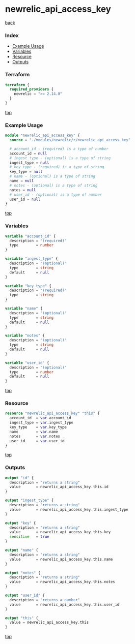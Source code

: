 # newrelic_api_access_key

[back](../newrelic.md)

### Index

- [Example Usage](#example-usage)
- [Variables](#variables)
- [Resource](#resource)
- [Outputs](#outputs)

### Terraform

```terraform
terraform {
  required_providers {
    newrelic = ">= 2.14.0"
  }
}
```

[top](#index)

### Example Usage

```terraform
module "newrelic_api_access_key" {
  source = "./modules/newrelic/r/newrelic_api_access_key"

  # account_id - (required) is a type of number
  account_id = null
  # ingest_type - (optional) is a type of string
  ingest_type = null
  # key_type - (required) is a type of string
  key_type = null
  # name - (optional) is a type of string
  name = null
  # notes - (optional) is a type of string
  notes = null
  # user_id - (optional) is a type of number
  user_id = null
}
```

[top](#index)

### Variables

```terraform
variable "account_id" {
  description = "(required)"
  type        = number
}

variable "ingest_type" {
  description = "(optional)"
  type        = string
  default     = null
}

variable "key_type" {
  description = "(required)"
  type        = string
}

variable "name" {
  description = "(optional)"
  type        = string
  default     = null
}

variable "notes" {
  description = "(optional)"
  type        = string
  default     = null
}

variable "user_id" {
  description = "(optional)"
  type        = number
  default     = null
}
```

[top](#index)

### Resource

```terraform
resource "newrelic_api_access_key" "this" {
  account_id  = var.account_id
  ingest_type = var.ingest_type
  key_type    = var.key_type
  name        = var.name
  notes       = var.notes
  user_id     = var.user_id
}
```

[top](#index)

### Outputs

```terraform
output "id" {
  description = "returns a string"
  value       = newrelic_api_access_key.this.id
}

output "ingest_type" {
  description = "returns a string"
  value       = newrelic_api_access_key.this.ingest_type
}

output "key" {
  description = "returns a string"
  value       = newrelic_api_access_key.this.key
  sensitive   = true
}

output "name" {
  description = "returns a string"
  value       = newrelic_api_access_key.this.name
}

output "notes" {
  description = "returns a string"
  value       = newrelic_api_access_key.this.notes
}

output "user_id" {
  description = "returns a number"
  value       = newrelic_api_access_key.this.user_id
}

output "this" {
  value = newrelic_api_access_key.this
}
```

[top](#index)